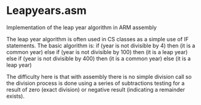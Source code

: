 # Leapyears.asm
Implementation of the leap year algorithm in ARM assembly

The leap year algorithm is often used in CS classes as a simple use of IF statements.  The basic algorithm is:
if (year is not divisible by 4) then (it is a common year)
else if (year is not divisible by 100) then (it is a leap year)
else if (year is not divisible by 400) then (it is a common year)
else (it is a leap year)

The difficulty here is that with assembly there is no simple division call so the division process is done using a series of subtractions testing for a result of zero (exact division) or negative result (indicating a remainder exists).
